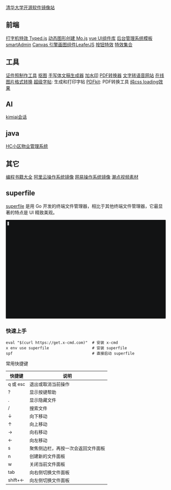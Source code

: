 



[清华大学开源软件镜像站](https://mirrors.tuna.tsinghua.edu.cn/)

## 前端
[打字机特效 Typed.js](https://github.com/mattboldt/typed.js/)
[动态图形创建 Mo.js](https://mojs.github.io/)
[vue UI组件库](https://uiverse.io/)
[后台管理系统模板smartAdmin](https://smartadmin.vip/)
[Canvas 引擎画图组件LeaferJS](https://www.leaferjs.com/)
[按钮特效](https://cssbuttons.io/)
[特效集合](https://inspira-ui.com/)
## 工具
[证件照制作工具](https://swanhub.co/ZeYiLin/HivisionIDPhotos/demo)
[抠图](https://0v0.ai/rmbg/)
[手写体文稿生成器](https://vtool.pro/handwriting/index.html)
[加水印](https://wm.weilkq.com/)
[PDF转换器](https://www.pdf2docx.cn/)
[文字转语音网站](https://tts.femoon.top/cn)
[在线图片格式转换](https://omnifile.co/zh-cn/)
[超级字帖](https://www.zivip.com/): 生成和打印字帖
[PDFkit](https://pdfkit.com/zh/): PDF转换工具
[纯css loading效果](https://css-loaders.com/)
## AI
[kimiai会话](https://kimi.moonshot.cn/)

## java
[HC小区物业管理系统](https://gitee.com/wuxw7/MicroCommunity)

## 其它
[编程书籍大全](https://github.com/EbookFoundation/free-programming-books?tab=readme-ov-file)
[阿里云操作系统镜像](https://mirrors.aliyun.com/)
[网易操作系统镜像](https://mirrors.163.com/)
[潮点视频素材](https://shipin520.com/sousuo/?word=&type=all&kid=&order=&data=&page=1)





## superfile
[superfile](https://github.com/yorukot/superfile) 是用 Go 开发的终端文件管理器，相比于其他终端文件管理器，它最显著的特点是 UI 精致美观。

![](收藏/superfile.gif)

### 快速上手
```shell
eval "$(curl https://get.x-cmd.com)"  # 安装 x-cmd
x env use superfile                   # 安装 superfile
spf                                   # 直接启动 superfile
```
常用快捷键

| 快捷键     | 说明                |
|---------|-------------------|
| q 或 esc | 退出或取消当前操作         |
| ?       | 显示按键帮助            |
| .       | 显示隐藏文件            |
| /       | 搜索文件              |
| ↓       | 向下移动              |
| ↑       | 向上移动              |
| →       | 向右移动              |
| ←       | 向左移动              |
| s       | 聚焦侧边栏，再按一次会返回文件面板 |
| n       | 创建新的文件面板          |
| w       | 关闭当前文件面板          |
| tab     | 向右侧切换文件面板         |
| shift+← | 向左侧切换文件面板         |
